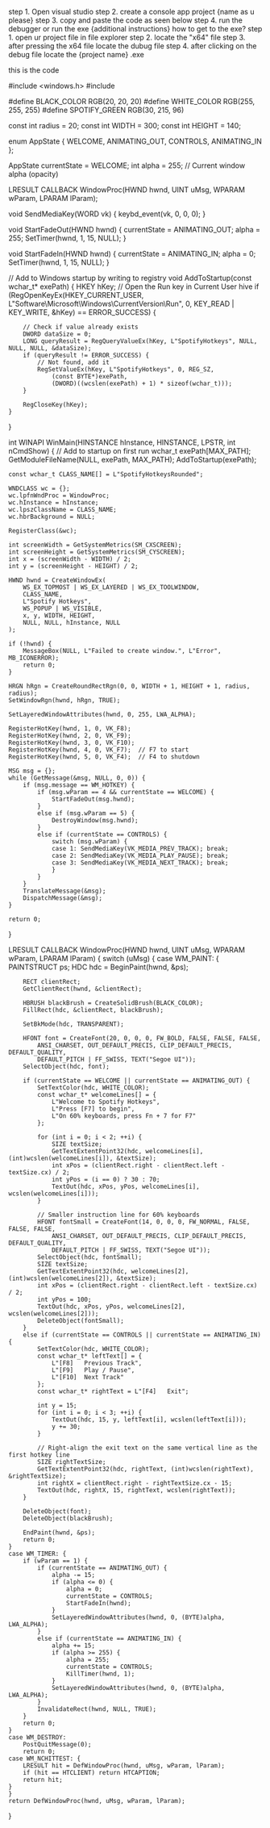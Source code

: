 step 1. Open visual studio 
step 2. create a console app project {name as u please} 
step 3. copy and paste the code as seen below 
step 4. run the debugger or run the exe
{additional instructions} how to get to the exe?
step 1. open ur project file in file explorer 
step 2. locate the "x64" file
step 3. after pressing the x64 file locate the dubug file
step 4. after clicking on the debug file locate the {project name} .exe



this is the code 
















#include <windows.h>
#include <string>

#define BLACK_COLOR RGB(20, 20, 20)
#define WHITE_COLOR RGB(255, 255, 255)
#define SPOTIFY_GREEN RGB(30, 215, 96)

const int radius = 20;
const int WIDTH = 300;
const int HEIGHT = 140;

enum AppState {
    WELCOME,
    ANIMATING_OUT,
    CONTROLS,
    ANIMATING_IN
};

AppState currentState = WELCOME;
int alpha = 255;  // Current window alpha (opacity)

LRESULT CALLBACK WindowProc(HWND hwnd, UINT uMsg, WPARAM wParam, LPARAM lParam);

void SendMediaKey(WORD vk) {
    keybd_event(vk, 0, 0, 0);
}

void StartFadeOut(HWND hwnd) {
    currentState = ANIMATING_OUT;
    alpha = 255;
    SetTimer(hwnd, 1, 15, NULL);
}

void StartFadeIn(HWND hwnd) {
    currentState = ANIMATING_IN;
    alpha = 0;
    SetTimer(hwnd, 1, 15, NULL);
}

// Add to Windows startup by writing to registry
void AddToStartup(const wchar_t* exePath) {
    HKEY hKey;
    // Open the Run key in Current User hive
    if (RegOpenKeyEx(HKEY_CURRENT_USER,
        L"Software\\Microsoft\\Windows\\CurrentVersion\\Run",
        0, KEY_READ | KEY_WRITE, &hKey) == ERROR_SUCCESS) {

        // Check if value already exists
        DWORD dataSize = 0;
        LONG queryResult = RegQueryValueEx(hKey, L"SpotifyHotkeys", NULL, NULL, NULL, &dataSize);
        if (queryResult != ERROR_SUCCESS) {
            // Not found, add it
            RegSetValueEx(hKey, L"SpotifyHotkeys", 0, REG_SZ,
                (const BYTE*)exePath,
                (DWORD)((wcslen(exePath) + 1) * sizeof(wchar_t)));
        }

        RegCloseKey(hKey);
    }
}

int WINAPI WinMain(HINSTANCE hInstance, HINSTANCE, LPSTR, int nCmdShow) {
    // Add to startup on first run
    wchar_t exePath[MAX_PATH];
    GetModuleFileName(NULL, exePath, MAX_PATH);
    AddToStartup(exePath);

    const wchar_t CLASS_NAME[] = L"SpotifyHotkeysRounded";

    WNDCLASS wc = {};
    wc.lpfnWndProc = WindowProc;
    wc.hInstance = hInstance;
    wc.lpszClassName = CLASS_NAME;
    wc.hbrBackground = NULL;

    RegisterClass(&wc);

    int screenWidth = GetSystemMetrics(SM_CXSCREEN);
    int screenHeight = GetSystemMetrics(SM_CYSCREEN);
    int x = (screenWidth - WIDTH) / 2;
    int y = (screenHeight - HEIGHT) / 2;

    HWND hwnd = CreateWindowEx(
        WS_EX_TOPMOST | WS_EX_LAYERED | WS_EX_TOOLWINDOW,
        CLASS_NAME,
        L"Spotify Hotkeys",
        WS_POPUP | WS_VISIBLE,
        x, y, WIDTH, HEIGHT,
        NULL, NULL, hInstance, NULL
    );

    if (!hwnd) {
        MessageBox(NULL, L"Failed to create window.", L"Error", MB_ICONERROR);
        return 0;
    }

    HRGN hRgn = CreateRoundRectRgn(0, 0, WIDTH + 1, HEIGHT + 1, radius, radius);
    SetWindowRgn(hwnd, hRgn, TRUE);

    SetLayeredWindowAttributes(hwnd, 0, 255, LWA_ALPHA);

    RegisterHotKey(hwnd, 1, 0, VK_F8);
    RegisterHotKey(hwnd, 2, 0, VK_F9);
    RegisterHotKey(hwnd, 3, 0, VK_F10);
    RegisterHotKey(hwnd, 4, 0, VK_F7);  // F7 to start
    RegisterHotKey(hwnd, 5, 0, VK_F4);  // F4 to shutdown

    MSG msg = {};
    while (GetMessage(&msg, NULL, 0, 0)) {
        if (msg.message == WM_HOTKEY) {
            if (msg.wParam == 4 && currentState == WELCOME) {
                StartFadeOut(msg.hwnd);
            }
            else if (msg.wParam == 5) {
                DestroyWindow(msg.hwnd);
            }
            else if (currentState == CONTROLS) {
                switch (msg.wParam) {
                case 1: SendMediaKey(VK_MEDIA_PREV_TRACK); break;
                case 2: SendMediaKey(VK_MEDIA_PLAY_PAUSE); break;
                case 3: SendMediaKey(VK_MEDIA_NEXT_TRACK); break;
                }
            }
        }
        TranslateMessage(&msg);
        DispatchMessage(&msg);
    }

    return 0;
}

LRESULT CALLBACK WindowProc(HWND hwnd, UINT uMsg, WPARAM wParam, LPARAM lParam) {
    switch (uMsg) {
    case WM_PAINT: {
        PAINTSTRUCT ps;
        HDC hdc = BeginPaint(hwnd, &ps);

        RECT clientRect;
        GetClientRect(hwnd, &clientRect);

        HBRUSH blackBrush = CreateSolidBrush(BLACK_COLOR);
        FillRect(hdc, &clientRect, blackBrush);

        SetBkMode(hdc, TRANSPARENT);

        HFONT font = CreateFont(20, 0, 0, 0, FW_BOLD, FALSE, FALSE, FALSE,
            ANSI_CHARSET, OUT_DEFAULT_PRECIS, CLIP_DEFAULT_PRECIS, DEFAULT_QUALITY,
            DEFAULT_PITCH | FF_SWISS, TEXT("Segoe UI"));
        SelectObject(hdc, font);

        if (currentState == WELCOME || currentState == ANIMATING_OUT) {
            SetTextColor(hdc, WHITE_COLOR);
            const wchar_t* welcomeLines[] = {
                L"Welcome to Spotify Hotkeys",
                L"Press [F7] to begin",
                L"On 60% keyboards, press Fn + 7 for F7"
            };

            for (int i = 0; i < 2; ++i) {
                SIZE textSize;
                GetTextExtentPoint32(hdc, welcomeLines[i], (int)wcslen(welcomeLines[i]), &textSize);
                int xPos = (clientRect.right - clientRect.left - textSize.cx) / 2;
                int yPos = (i == 0) ? 30 : 70;
                TextOut(hdc, xPos, yPos, welcomeLines[i], wcslen(welcomeLines[i]));
            }

            // Smaller instruction line for 60% keyboards
            HFONT fontSmall = CreateFont(14, 0, 0, 0, FW_NORMAL, FALSE, FALSE, FALSE,
                ANSI_CHARSET, OUT_DEFAULT_PRECIS, CLIP_DEFAULT_PRECIS, DEFAULT_QUALITY,
                DEFAULT_PITCH | FF_SWISS, TEXT("Segoe UI"));
            SelectObject(hdc, fontSmall);
            SIZE textSize;
            GetTextExtentPoint32(hdc, welcomeLines[2], (int)wcslen(welcomeLines[2]), &textSize);
            int xPos = (clientRect.right - clientRect.left - textSize.cx) / 2;
            int yPos = 100;
            TextOut(hdc, xPos, yPos, welcomeLines[2], wcslen(welcomeLines[2]));
            DeleteObject(fontSmall);
        }
        else if (currentState == CONTROLS || currentState == ANIMATING_IN) {
            SetTextColor(hdc, WHITE_COLOR);
            const wchar_t* leftText[] = {
                L"[F8]   Previous Track",
                L"[F9]   Play / Pause",
                L"[F10]  Next Track"
            };
            const wchar_t* rightText = L"[F4]   Exit";

            int y = 15;
            for (int i = 0; i < 3; ++i) {
                TextOut(hdc, 15, y, leftText[i], wcslen(leftText[i]));
                y += 30;
            }

            // Right-align the exit text on the same vertical line as the first hotkey line
            SIZE rightTextSize;
            GetTextExtentPoint32(hdc, rightText, (int)wcslen(rightText), &rightTextSize);
            int rightX = clientRect.right - rightTextSize.cx - 15;
            TextOut(hdc, rightX, 15, rightText, wcslen(rightText));
        }

        DeleteObject(font);
        DeleteObject(blackBrush);

        EndPaint(hwnd, &ps);
        return 0;
    }
    case WM_TIMER: {
        if (wParam == 1) {
            if (currentState == ANIMATING_OUT) {
                alpha -= 15;
                if (alpha <= 0) {
                    alpha = 0;
                    currentState = CONTROLS;
                    StartFadeIn(hwnd);
                }
                SetLayeredWindowAttributes(hwnd, 0, (BYTE)alpha, LWA_ALPHA);
            }
            else if (currentState == ANIMATING_IN) {
                alpha += 15;
                if (alpha >= 255) {
                    alpha = 255;
                    currentState = CONTROLS;
                    KillTimer(hwnd, 1);
                }
                SetLayeredWindowAttributes(hwnd, 0, (BYTE)alpha, LWA_ALPHA);
            }
            InvalidateRect(hwnd, NULL, TRUE);
        }
        return 0;
    }
    case WM_DESTROY:
        PostQuitMessage(0);
        return 0;
    case WM_NCHITTEST: {
        LRESULT hit = DefWindowProc(hwnd, uMsg, wParam, lParam);
        if (hit == HTCLIENT) return HTCAPTION;
        return hit;
    }
    }
    return DefWindowProc(hwnd, uMsg, wParam, lParam);
}
